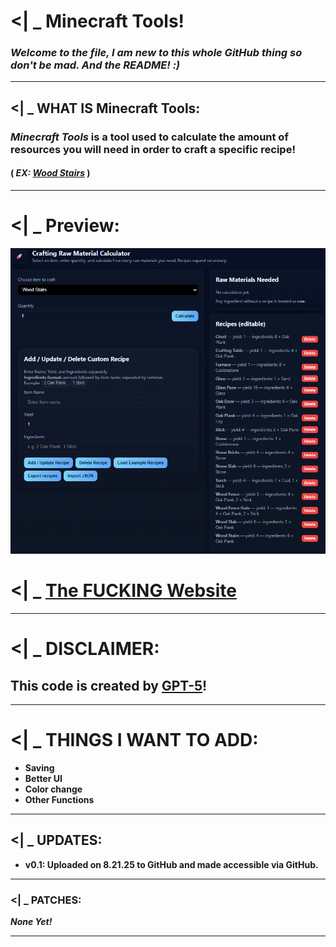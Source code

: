 # <| _ Minecraft Tools!
### ***Welcome to the file, I am new to this whole GitHub thing so don't be mad. And the README! :)***

---
## <| _ WHAT IS Minecraft Tools:
### *Minecraft Tools* is a tool used to calculate the amount of resources you will need in order to craft a specific recipe!
#### ( *EX: [Wood Stairs](https://minecraft.wiki/w/Wooden_Stairs#Oak)* )

---

# <| _ Preview:
![A preview of the web app UI.](images/preview.png "Preview")
# <| _ [The **FUCKING** Website](https://redclaws1800.github.io/MinecraftTools/)

---

# <| _ DISCLAIMER:
## **This code is created by [GPT-5](https://openai.com/index/introducing-gpt-5)!**

---

# <| _ THINGS I WANT TO ADD:

- **Saving**
- **Better UI**
- **Color change**
- **Other Functions**

---

## <| _ UPDATES:

- **v0.1: Uploaded on 8.21.25 to GitHub and made accessible via GitHub.**

---

### <| _ PATCHES:

***None Yet!***

---
